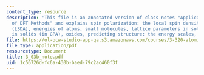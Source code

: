 ```yaml
---
content_type: resource
description: 'This file is an annotated version of class notes "Applications and Performance
  of DFT Methods" and explains spin polarization: the local spin density approximation
  (LSDA), energies of atoms, small molecules, lattice parameters in solids, bulk modulus
  in solids (in GPA), oxides, predicting structure: the energy scales, and metal hydrides.'
file: https://ol-ocw-studio-app-qa.s3.amazonaws.com/courses/3-320-atomistic-computer-modeling-of-materials-sma-5107-spring-2005/1c56726dfc6a430bbaed79c2ac460f3f_3_03b_note.pdf
file_type: application/pdf
resourcetype: Document
title: 3_03b_note.pdf
uid: 1c56726d-fc6a-430b-baed-79c2ac460f3f
---
```

